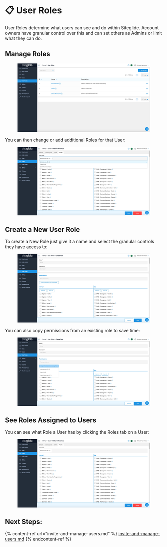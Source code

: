 # 📋 User Roles

User Roles determine what users can see and do within Siteglide. Account owners have granular control over this and can set others as Admins or limit what they can do.

## Manage Roles

<figure><img src="../../.gitbook/assets/Siteglide-Users-Roles-List.jpg" alt=""><figcaption></figcaption></figure>

You can then change or add additional Roles for that User:

<figure><img src="../../.gitbook/assets/Siteglide-Users-Role-Select.jpg" alt=""><figcaption></figcaption></figure>

## Create a New User Role

To create a New Role just give it a name and select the granular controls they have access to:

<figure><img src="../../.gitbook/assets/Siteglide-Users-Role-Create.jpg" alt=""><figcaption></figcaption></figure>

You can also copy permissions from an existing role to save time:

<figure><img src="../../.gitbook/assets/Siteglide-Users-Role-Create-Copy-Permissions (1).jpg" alt=""><figcaption></figcaption></figure>

## See Roles Assigned to Users

You can see what Role a User has by clicking the Roles tab on a User:

<figure><img src="../../.gitbook/assets/Siteglide-Users-Role (1).jpg" alt=""><figcaption></figcaption></figure>

## Next Steps:

{% content-ref url="invite-and-manage-users.md" %}
[invite-and-manage-users.md](invite-and-manage-users.md)
{% endcontent-ref %}
